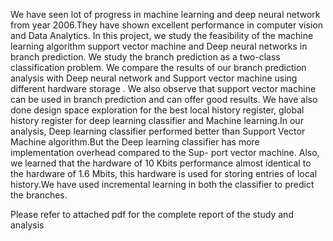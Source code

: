 
We have seen lot of progress in machine learning and deep neural network from
year 2006.They have shown excellent performance in computer vision and Data
Analytics. In this project, we study the feasibility of the machine learning algorithm
support vector machine and Deep neural networks in branch prediction. We study
the branch prediction as a two-class classification problem. We compare the results
of our branch prediction analysis with Deep neural network and Support vector
machine using different hardware storage . We also observe that support vector
machine can be used in branch prediction and can offer good results. We have
also done design space exploration for the best local history register, global history
register for deep learning classifier and Machine learning.In our analysis, Deep
learning classifier performed better than Support Vector Machine algorithm.But the
Deep learning classifier has more implementation overhead compared to the Sup-
port vector machine. Also, we learned that the hardware of 10 Kbits performance
almost identical to the hardware of 1.6 Mbits, this hardware is used for storing
entries of local history.We have used incremental learning in both the classifier to
predict the branches.

Please refer to attached pdf for the complete report of the study and analysis